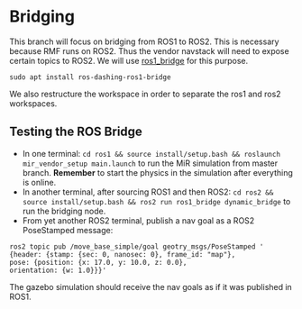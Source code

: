 # Bridging
This branch will focus on bridging from ROS1 to ROS2. This is necessary because RMF runs on ROS2. Thus the vendor navstack will need to expose certain topics to ROS2. We will use [ros1_bridge](https://github.com/ros2/ros1_bridge) for this purpose. 

`sudo apt install ros-dashing-ros1-bridge`

We also restructure the workspace in order to separate the ros1 and ros2 workspaces.


## Testing the ROS Bridge
* In one terminal: `cd ros1 && source install/setup.bash && roslaunch mir_vendor_setup main.launch` to run the MiR simulation from master branch. **Remember** to start the physics in the simulation after everything is online.
* In another terminal, after sourcing ROS1 and then ROS2: `cd ros2 && source install/setup.bash && ros2 run ros1_bridge dynamic_bridge` to run the bridging node.
* From yet another ROS2 terminal, publish a nav goal as a ROS2 PoseStamped message:
```
ros2 topic pub /move_base_simple/goal geotry_msgs/PoseStamped '
{header: {stamp: {sec: 0, nanosec: 0}, frame_id: "map"}, 
pose: {position: {x: 17.0, y: 10.0, z: 0.0}, 
orientation: {w: 1.0}}}'
```

The gazebo simulation should receive the nav goals as if it was published in ROS1.

